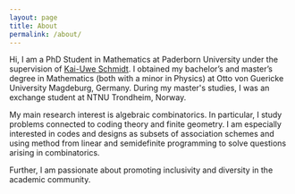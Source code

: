 ```yaml
---
layout: page
title: About
permalink: /about/
---
```


Hi, I am a PhD Student in Mathematics at Paderborn University under the supervision of [Kai-Uwe Schmidt](https://math.uni-paderborn.de/en/ag/dm). 
I obtained my bachelor’s and master’s degree in Mathematics (both with a minor in Physics) at Otto von Guericke University Magdeburg, Germany. 
During my master's studies, I was an exchange student at NTNU Trondheim, Norway.

My main research interest is algebraic combinatorics. 
In particular, I study problems connected to coding theory and finite geometry. 
I am especially interested in codes and designs as subsets of association schemes and using method from linear and semidefinite programming to solve questions arising in combinatorics. 

Further, I am passionate about promoting inclusivity and diversity in the academic community.
